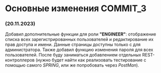 # Основные изменения COMMIT_3

### (20.11.2023)

Добавил дополнительные функции для роли **"ENGINEER"**: отображение списка всех зарегистрированных пользователей и редактирование их прав доступа и имени.
Данные страницы доступны только с для администратора.
Также добавил функцию изменения пароля для всех пользователей.
После буду заниматься добавлением отдельных REST-контроллеров (нужно будет найти как реализовать тестирование с помощью самого _SPRING_, или же попробовать через _PostMan_).